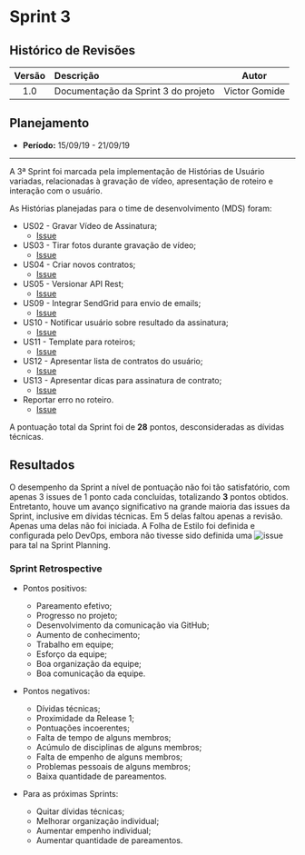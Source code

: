 # Sprint 3

## Histórico de Revisões

|Versão|Descrição|Autor|
|:----:|:--------|:---:|
|1.0|Documentação da Sprint 3 do projeto|Victor Gomide|

## Planejamento
* **Período:** 15/09/19 - 21/09/19

***

A 3ª Sprint foi marcada pela implementação de Histórias de Usuário variadas, relacionadas à gravação de vídeo, apresentação de roteiro e interação com o usuário. 

As Histórias planejadas para o time de desenvolvimento (MDS) foram:
* US02 - Gravar Vídeo de Assinatura; 
    - [Issue](https://github.com/fga-eps-mds/2019.2-Vsign/issues/51)
* US03 - Tirar fotos durante gravação de vídeo; 
    - [Issue](https://github.com/fga-eps-mds/2019.2-Vsign/issues/52)
* US04 - Criar novos contratos; 
    - [Issue](https://github.com/fga-eps-mds/2019.2-Vsign/issues/53)
* US05 - Versionar API Rest; 
    - [Issue](https://github.com/fga-eps-mds/2019.2-Vsign/issues/54)
* US09 - Integrar SendGrid para envio de emails; 
    - [Issue](https://github.com/fga-eps-mds/2019.2-Vsign/issues/58)
* US10 - Notificar usuário sobre resultado da assinatura; 
    - [Issue](https://github.com/fga-eps-mds/2019.2-Vsign/issues/59)
* US11 - Template para roteiros; 
    - [Issue](https://github.com/fga-eps-mds/2019.2-Vsign/issues/61)
* US12 - Apresentar lista de contratos do usuário; 
    - [Issue](https://github.com/fga-eps-mds/2019.2-Vsign/issues/62)
* US13 - Apresentar dicas para assinatura de contrato; 
    - [Issue](https://github.com/fga-eps-mds/2019.2-Vsign/issues/62)
* Reportar erro no roteiro. 
    - [Issue](https://github.com/fga-eps-mds/2019.2-Vsign/issues/64)

A pontuação total da Sprint foi de **28** pontos, desconsideradas as dívidas técnicas.

## Resultados

O desempenho da Sprint a nível de pontuação não foi tão satisfatório, com apenas 3 issues de 1 ponto cada concluídas, totalizando **3** pontos obtidos. Entretanto, houve um avanço significativo na grande maioria das issues da Sprint, inclusive em dívidas técnicas. Em 5 delas faltou apenas a revisão. Apenas uma delas não foi iniciada. A Folha de Estilo foi definida e configurada pelo DevOps, embora não tivesse sido definida uma ![issue](https://github.com/fga-eps-mds/2019.2-Vsign/issues/71) para tal na Sprint Planning.

### Sprint Retrospective

* Pontos positivos:
    - Pareamento efetivo;
    - Progresso no projeto;
    - Desenvolvimento da comunicação via GitHub;
    - Aumento de conhecimento;
    - Trabalho em equipe;
    - Esforço da equipe;
    - Boa organização da equipe;
    - Boa comunicação da equipe.

* Pontos negativos:
    - Dívidas técnicas;
    - Proximidade da Release 1;
    - Pontuações incoerentes;
    - Falta de tempo de alguns membros;
    - Acúmulo de disciplinas de alguns membros;
    - Falta de empenho de alguns membros;
    - Problemas pessoais de alguns membros;
    - Baixa quantidade de pareamentos.
    
* Para as próximas Sprints:
    - Quitar dívidas técnicas;
    - Melhorar organização individual;
    - Aumentar empenho individual;
    - Aumentar quantidade de pareamentos.


